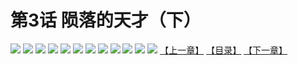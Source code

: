 # 第3话 陨落的天才（下）
![](https://mhpic.xiaomingtaiji.net/comic/D/斗破苍穹拆分版/3话/1.jpg-zymk.middle.webp)
![](https://mhpic.xiaomingtaiji.net/comic/D/斗破苍穹拆分版/3话/2.jpg-zymk.middle.webp)
![](https://mhpic.xiaomingtaiji.net/comic/D/斗破苍穹拆分版/3话/3.jpg-zymk.middle.webp)
![](https://mhpic.xiaomingtaiji.net/comic/D/斗破苍穹拆分版/3话/4.jpg-zymk.middle.webp)
![](https://mhpic.xiaomingtaiji.net/comic/D/斗破苍穹拆分版/3话/5.jpg-zymk.middle.webp)
![](https://mhpic.xiaomingtaiji.net/comic/D/斗破苍穹拆分版/3话/6.jpg-zymk.middle.webp)
![](https://mhpic.xiaomingtaiji.net/comic/D/斗破苍穹拆分版/3话/7.jpg-zymk.middle.webp)
![](https://mhpic.xiaomingtaiji.net/comic/D/斗破苍穹拆分版/3话/8.jpg-zymk.middle.webp)
![](https://mhpic.xiaomingtaiji.net/comic/D/斗破苍穹拆分版/3话/9.jpg-zymk.middle.webp)
![](https://mhpic.xiaomingtaiji.net/comic/D/斗破苍穹拆分版/3话/10.jpg-zymk.middle.webp)
![](https://mhpic.xiaomingtaiji.net/comic/D/斗破苍穹拆分版/3话/11.jpg-zymk.middle.webp)
![](https://mhpic.xiaomingtaiji.net/comic/D/斗破苍穹拆分版/3话/12.jpg-zymk.middle.webp)
[【上一章】](./2.md)
[【目录】](./READMD.md)
[【下一章】](./4.md)
